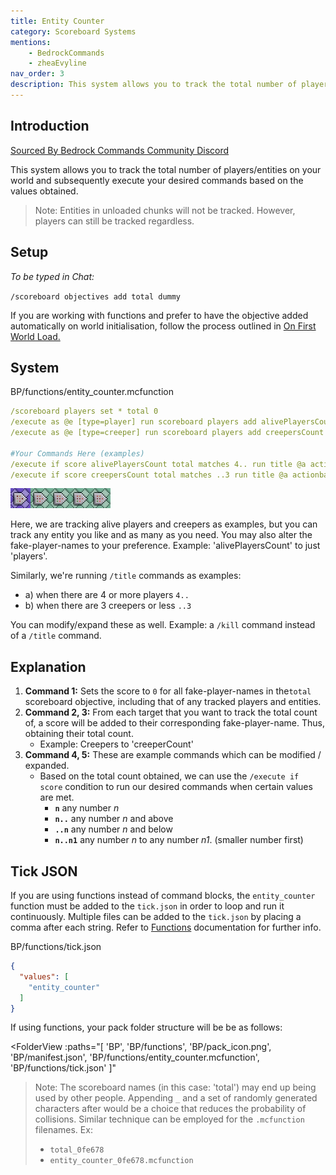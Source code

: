 ```yaml
---
title: Entity Counter
category: Scoreboard Systems
mentions:
    - BedrockCommands
    - zheaEvyline
nav_order: 3
description: This system allows you to track the total number of players/entities on your world and subsequently execute your desired commands based on the values obtained.
---
```


## Introduction

[Sourced By Bedrock Commands Community Discord](https://discord.gg/SYstTYx5G5)

This system allows you to track the total number of players/entities on your world and subsequently execute your desired commands based on the values obtained.

> Note: Entities in unloaded chunks will not be tracked. However, players can still be tracked regardless.

## Setup

*To be typed in Chat:*

`/scoreboard objectives add total dummy`

If you are working with functions and prefer to have the objective added automatically on world initialisation, follow the process outlined in [On First World Load.](/commands/on-first-world-load)

## System

<CodeHeader>BP/functions/entity_counter.mcfunction</CodeHeader>

```yaml
/scoreboard players set * total 0
/execute as @e [type=player] run scoreboard players add alivePlayersCount total 1
/execute as @e [type=creeper] run scoreboard players add creepersCount total 1

#Your Commands Here (examples)
/execute if score alivePlayersCount total matches 4.. run title @a actionbar There are more than 4 players on the world.
/execute if score creepersCount total matches ..3 run title @a actionbar There are less than 3 creepers on the world.
```
![Chain Of 5 Command Blocks](/assets/images/commands/commandBlockChain/5.png)


Here, we are tracking alive players and creepers as examples, but you can track any entity you like and as many as you need. You may also alter the fake-player-names to your preference. Example: 'alivePlayersCount' to just 'players'.

Similarly, we're running `/title` commands as examples:
- a) when there are 4 or more players `4..`
- b) when there are 3 creepers or less `..3`

You can modify/expand these as well. Example: a `/kill` command instead of a `/title` command.

## Explanation

1. **Command 1:** Sets the score to `0` for all fake-player-names in the`total` scoreboard objective, including that of any tracked players and entities.
2. **Command 2, 3:** From each target that you want to track the total count of, a score will be added to their corresponding fake-player-name. Thus, obtaining their total count.
    - Example: Creepers to 'creeperCount'
3. **Command 4, 5:** These are example commands which can be modified / expanded.
    - Based on the total count obtained, we can use the `/execute if score` condition to run our desired commands when certain values are met.
        - **` n `** any number *n*
        - **` n.. `** any number *n* and above
        - **` ..n `** any number *n* and below
        - **` n..n1 `** any number *n* to any number *n1*. (smaller number first)

## Tick JSON

If you are using functions instead of command blocks, the ` entity_counter ` function must be added to the ` tick.json ` in order to loop and run it continuously. Multiple files can be added to the ` tick.json ` by placing a comma after each string. Refer to [Functions](/commands/mcfunctions#tick-json) documentation for further info.

<CodeHeader>BP/functions/tick.json</CodeHeader>
```json
{
  "values": [
    "entity_counter"
  ]
}
```

If using functions, your pack folder structure will be be as follows:

<FolderView
	:paths="[
    'BP',
    'BP/functions',
    'BP/pack_icon.png',
    'BP/manifest.json',
    'BP/functions/entity_counter.mcfunction',
    'BP/functions/tick.json'
]"
></FolderView>

> Note: The scoreboard names (in this case: 'total') may end up being used by other people. Appending ` _ ` and a set of randomly generated characters after would be a choice that reduces the probability of collisions. Similar technique can be employed for the ` .mcfunction ` filenames. Ex:
> - ` total_0fe678 `
> - ` entity_counter_0fe678.mcfunction `
